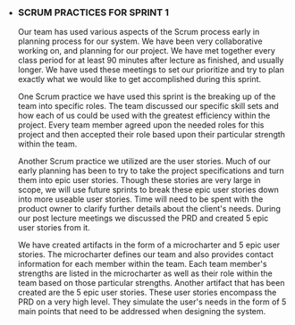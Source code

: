 * ### SCRUM PRACTICES FOR SPRINT 1

	Our team has used various aspects of the Scrum process early in planning process for our system. We have been very collaborative working on, 
	and planning for our project. We have met together every class period for at least 90 minutes after lecture as finished, and usually longer. 
	We have used these meetings to set our prioritize and try to plan exactly what we would like to get accomplished during this sprint.

	One Scrum practice we have used this sprint is the breaking up of the team into specific roles.  The team discussed our specific skill sets 
	and how each of us could be used with the greatest efficiency within the project. Every team member agreed upon the needed roles for this project
	and then accepted their role based upon their particular strength within the team.
	
	Another Scrum practice we utilized are the user stories. Much of our early planning has been to try to take the project specifications and 
	turn them into epic user stories. Though these stories are very large in scope, we will use future sprints to break these epic user 
	stories down into more useable user stories. Time will need to be spent with the product owner to clarify further details about the client's
	needs. During our post lecture meetings we discussed the PRD and created 5 epic user stories from it.
	
	We have created artifacts in the form of a microcharter and 5 epic user stories. The microcharter defines our team and also provides contact 
	information for each member within the team. Each team member's strengths are listed in the microcharter as well as their role within the team
	based on those particular strengths. Another artifact that has been created are the 5 epic user stories. These user stories encompass the 
	PRD on a very high level. They simulate the user's needs in the form of 5 main points that need to be addressed when designing the system.
	
	
